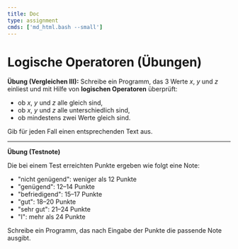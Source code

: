 ```yaml
---
title: Doc
type: assignment
cmds: ['md_html.bash --small']
---
```


# Logische Operatoren (Übungen)



**Übung (Vergleichen III):**
Schreibe ein Programm, das 3 Werte $x$, $y$ und $z$ einliest und mit Hilfe von **logischen Operatoren** überprüft:

- ob $x$, $y$ und $z$ alle gleich sind,
- ob $x$, $y$ und $z$ alle unterschiedlich sind,
- ob mindestens zwei Werte gleich sind.

Gib für jeden Fall einen entsprechenden Text aus.



---

**Übung (Testnote)**

Die bei einem Test erreichten Punkte ergeben wie folgt eine Note:

- "nicht genügend": weniger als 12 Punkte
- "genügend": 12–14 Punkte
- "befriedigend": 15–17 Punkte
- "gut": 18–20 Punkte
- "sehr gut": 21–24 Punkte
- "I": mehr als 24 Punkte

Schreibe ein Programm, das nach Eingabe der Punkte die passende Note ausgibt.

